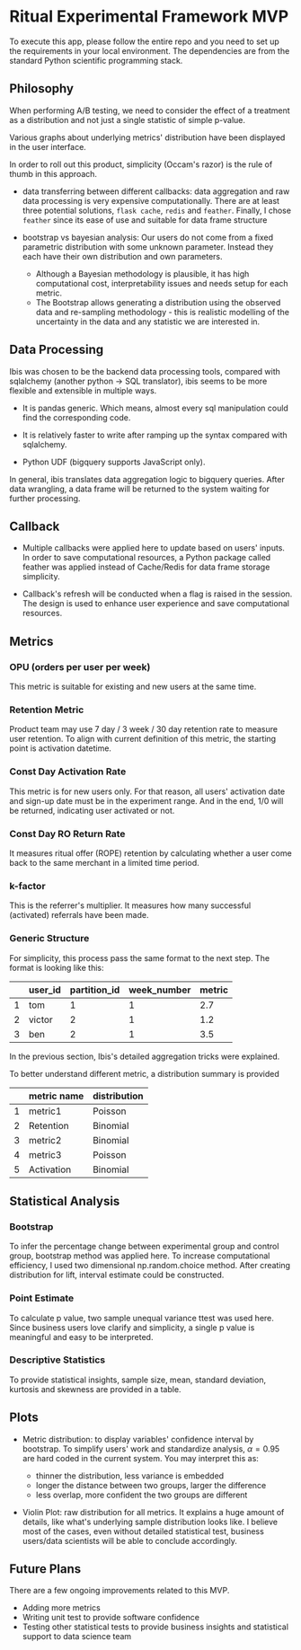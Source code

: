 # Ritual Experimental Framework MVP

To execute this app, please follow the entire repo and
you need to set up the requirements in your local environment. The dependencies are from the standard Python scientific programming stack.

## Philosophy

When performing A/B testing, we need to consider the effect of a treatment as a distribution and not just a single statistic of simple p-value.


Various graphs about underlying metrics'
distribution have been displayed in the user interface.

In order to roll out this product, simplicity (Occam's razor) is the rule of thumb
in this approach.

- data transferring between different callbacks: data aggregation and raw data
processing is very expensive computationally. There are at least three potential
solutions, `flask cache`, `redis` and `feather`. Finally, I chose `feather` since its ease of
use and suitable for data frame structure

- bootstrap vs bayesian analysis: Our users do not come from a fixed parametric distribution with some unknown parameter. Instead they each have their own distribution and own parameters.

  * Although a Bayesian methodology is plausible, it has high computational cost, interpretability issues and needs setup for each metric.
  * The Bootstrap allows generating a distribution using the observed data and re-sampling methodology - this is realistic modelling of the uncertainty in the data and any statistic we are interested in.

## Data Processing

Ibis was chosen to be the backend data processing tools, compared with sqlalchemy
(another python -> SQL translator), ibis seems to be more flexible and extensible
in multiple ways.

- It is pandas generic. Which means, almost every sql manipulation could find the
corresponding code.

- It is relatively faster to write after ramping up the syntax compared with
sqlalchemy.

- Python UDF (bigquery supports JavaScript only).

In general, ibis translates data aggregation logic to bigquery queries. After data
wrangling, a data frame will be returned to the system waiting for further processing.

## Callback

- Multiple callbacks were applied here to update based on users' inputs. In order to
save computational resources, a Python package called feather was applied instead of
Cache/Redis for data frame storage simplicity.

- Callback's refresh will be conducted when a flag is raised in the session. The
design is used to enhance user experience and save computational
resources.

## Metrics

### OPU (orders per user per week)

This metric is suitable for existing and new users at the same time.

### Retention Metric

Product team may use 7 day / 3 week / 30 day retention rate to measure user retention.
To align with current definition of this metric, the starting point is activation
datetime.

### Const Day Activation Rate

This metric is for new users only. For that reason, all users' activation date
and sign-up date must be in the experiment range. And in the end, 1/0 will
be returned, indicating user activated or not.

### Const Day RO Return Rate

It measures ritual offer (ROPE) retention by calculating whether a user come back
to the same merchant in a limited time period.

### k-factor

This is the referrer's multiplier. It measures how many successful (activated)
referrals have been made.

### Generic Structure

For simplicity, this process pass the same format to the next step. The format
is looking like this:

|     | user_id | partition_id | week_number | metric |
| --- | ------- | ------------ | ----------- | ------ |
| 1   | tom     | 1            | 1           | 2.7    |
| 2   | victor  | 2            | 1           | 1.2    |
| 3   | ben     | 2            | 1           | 3.5    |

In the previous section, Ibis's detailed aggregation tricks were explained.

To better understand different metric, a distribution summary is provided

|     | metric name | distribution |
| --- | ----------- | ------------ |
| 1   | metric1     | Poisson      |
| 2   | Retention   | Binomial     |
| 3   | metric2     | Binomial     |
| 4   | metric3     | Poisson      |
| 5   | Activation  | Binomial     |

## Statistical Analysis

### Bootstrap

To infer the percentage change between experimental group and
control group, bootstrap method was applied here. To increase computational
efficiency, I used two dimensional np.random.choice method. After creating
distribution for lift, interval estimate could be constructed.


### Point Estimate

To calculate p value, two sample unequal variance ttest was used here. Since business users
love clarify and simplicity, a single p value is meaningful and easy to be interpreted.

### Descriptive Statistics

To provide statistical insights, sample size, mean, standard deviation,
kurtosis and skewness are provided in a table.

## Plots
- Metric distribution: to display variables' confidence interval by bootstrap.
To simplify users' work and standardize analysis, $\alpha = 0.95$ are hard
coded in the current system. You may interpret this as:
  - thinner the distribution, less variance is embedded
  - longer the distance between two groups, larger the difference
  - less overlap, more confident the two groups are different

- Violin Plot: raw distribution for all metrics. It explains a huge amount of details,
like what's underlying sample distribution looks like. I believe most of the cases,
even without detailed statistical test, business users/data scientists will be able to
conclude accordingly.


## Future Plans

There are a few ongoing improvements related to this MVP.

- Adding more metrics
- Writing unit test to provide software confidence
- Testing other statistical tests to provide business insights
and statistical support to data science team
